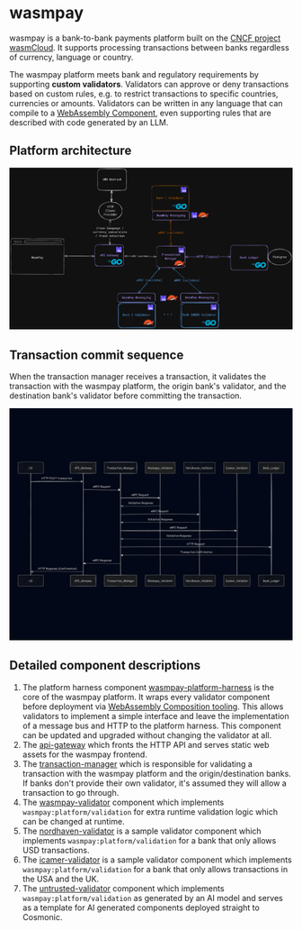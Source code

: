 # wasmpay

wasmpay is a bank-to-bank payments platform built on the [CNCF project wasmCloud](https://wasmcloud.com). It supports processing transactions between banks regardless of currency, language or country.

The wasmpay platform meets bank and regulatory requirements by supporting **custom validators**. Validators can approve or deny transactions based on custom rules, e.g. to restrict transactions to specific countries, currencies or amounts. Validators can be written in any language that can compile to a [WebAssembly Component](https://component-model.bytecodealliance.org/), even supporting rules that are described with code generated by an LLM.

## Platform architecture

![Architecture Diagram](images/arch.png)

## Transaction commit sequence

When the transaction manager receives a transaction, it validates the transaction with the wasmpay platform, the origin bank's validator, and the destination bank's validator before committing the transaction.

![Sequence Diagram](images/sequence.png)

## Detailed component descriptions

1. The platform harness component [wasmpay-platform-harness](./wasmpay-platform-harness/) is the core of the wasmpay platform. It wraps every validator component before deployment via [WebAssembly Composition tooling](https://github.com/bytecodealliance/wac). This allows validators to implement a simple interface and leave the implementation of a message bus and HTTP to the platform harness. This component can be updated and upgraded without changing the validator at all.
1. The [api-gateway](./api-gateway/) which fronts the HTTP API and serves static web assets for the wasmpay frontend.
1. The [transaction-manager](./transaction-manager/) which is responsible for validating a transaction with the wasmpay platform and the origin/destination banks. If banks don't provide their own validator, it's assumed they will allow a transaction to go through.
1. The [wasmpay-validator](./wasmpay-validator/) component which implements `wasmpay:platform/validation` for extra runtime validation logic which can be changed at runtime.
1. The [nordhaven-validator](./nordhaven-validator/) is a sample validator component which implements `wasmpay:platform/validation` for a bank that only allows USD transactions.
1. The [icamer-validator](./icamer-validator/) is a sample validator component which implements `wasmpay:platform/validation` for a bank that only allows transactions in the USA and the UK.
1. The [untrusted-validator](./untrusted-validator/) component which implements `wasmpay:platform/validation` as generated by an AI model and serves as a template for AI generated components deployed straight to Cosmonic.
